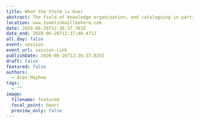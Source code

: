 ```yaml
---
title: When the Storm is Over
abstract: The field of knowledge organization, and cataloguing in particular, has increasingly become concerned with bibliographic relationships. Tillett (2001) developed a taxonomy of bibliographic relationships that is largely shared by Functional Requirements for Bibliographic Records (FRBR), with the exception of the “shared characteristic” relationship including such features as shared creator or subject headings. This paper will offer another possible shared characteristic: “memes.” Memes are units of cultural inheritance and include literary tropes, character archetypes, and genre conceits, and can link otherwise unconnected works.
location: www.zoomlinkwillbehere.com
date: 2020-06-26T12:36:37.763Z
date_end: 2020-06-26T12:37:40.471Z
all_day: false
event: session
event_url: session-link
publishDate: 2020-06-26T12:36:37.825Z
draft: false
featured: false
authors:
  - Alex Mayhew
tags:
  - ""
image:
  filename: featured
  focal_point: Smart
  preview_only: false
---
```

